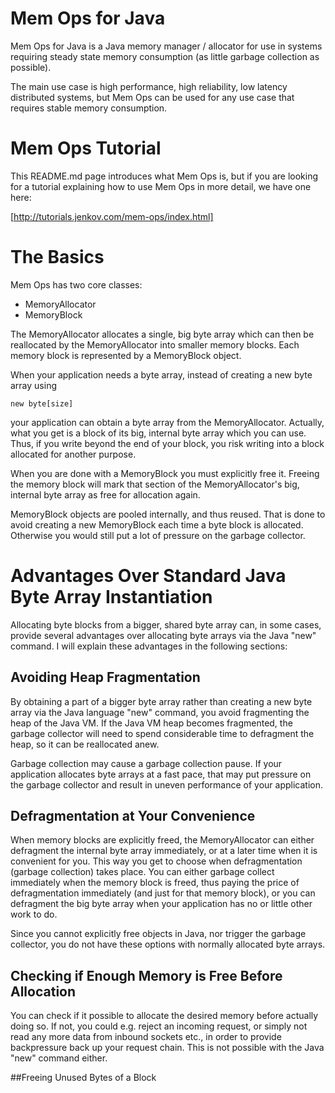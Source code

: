 # Mem Ops for Java
Mem Ops for Java is a Java memory manager / allocator for use in systems requiring steady state memory consumption
(as little garbage collection as possible).

The main use case is high performance, high reliability, low latency distributed systems, but Mem Ops can be used for
any use case that requires stable memory consumption.

# Mem Ops Tutorial
This README.md page introduces what Mem Ops is, but if you are looking for a tutorial explaining how to use
Mem Ops in more detail, we have one here:

[http://tutorials.jenkov.com/mem-ops/index.html]

# The Basics

Mem Ops has two core classes:

 - MemoryAllocator
 - MemoryBlock

The MemoryAllocator allocates a single, big byte array which can then be reallocated by the MemoryAllocator
into smaller memory blocks. Each memory block is represented by a MemoryBlock object.

When your application needs a byte array, instead of creating a new byte array using

    new byte[size]

your application can obtain a byte array from the MemoryAllocator. Actually, what you get is a block of
its big, internal byte array which you can use. Thus, if you write beyond the end of your block, you
risk writing into a block allocated for another purpose.

When you are done with a MemoryBlock you must explicitly free it. Freeing the memory block will mark
that section of the MemoryAllocator's big, internal byte array as free for allocation again.

MemoryBlock objects are pooled internally, and thus reused. That is done to avoid creating a new MemoryBlock
each time a byte block is allocated. Otherwise you would still put a lot of pressure on the garbage collector.


# Advantages Over Standard Java Byte Array Instantiation
Allocating byte blocks from a bigger, shared byte array can, in some cases, provide several advantages
over allocating byte arrays via the Java "new" command. I will explain these advantages in the following sections:


## Avoiding Heap Fragmentation
By obtaining a part of a bigger byte array rather than creating a new byte array via the Java language "new" command,
you avoid fragmenting the heap of the Java VM. If the Java VM heap becomes fragmented, the garbage collector will
need to spend considerable time to defragment the heap, so it can be reallocated anew.

Garbage collection may cause a garbage collection pause. If your application allocates byte arrays at a fast pace,
that may put pressure on the garbage collector and result in uneven performance of your application.


## Defragmentation at Your Convenience
When memory blocks are explicitly freed, the MemoryAllocator can either defragment
the internal byte array immediately, or at a later time when it is convenient for you. This way you get to choose
when defragmentation (garbage collection) takes place. You can either garbage collect immediately when the
memory block is freed, thus paying the price of defragmentation immediately (and just for that memory block),
or you can defragment the big byte array when your application has no or little other work to do.

Since you cannot explicitly free objects in Java, nor trigger the garbage collector, you do not have these options
with normally allocated byte arrays.


## Checking if Enough Memory is Free Before Allocation
You can check if it possible to allocate the desired memory before actually doing so. If not, you could e.g.
reject an incoming request, or simply not read any more data from inbound sockets etc., in order to provide
backpressure back up your request chain. This is not possible with the Java "new" command either.


##Freeing Unused Bytes of a Block
